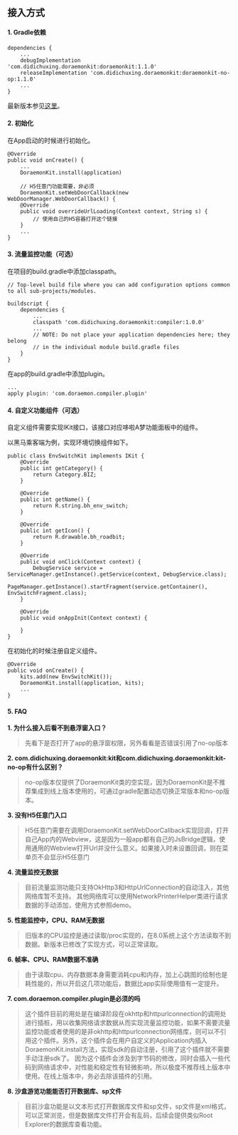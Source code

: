 ## 接入方式

#### 1. Gradle依赖

```
dependencies {
	...
    debugImplementation 'com.didichuxing.doraemonkit:doraemonkit:1.1.0'
    releaseImplementation 'com.didichuxing.doraemonkit:doraemonkit-no-op:1.1.0'
    ...
}
```

最新版本参见[这里](android-ReleaseNotes.md)。



#### 2. 初始化

在App启动的时候进行初始化。

```
@Override
public void onCreate() {
	...
    DoraemonKit.install(application)
     
    // H5任意门功能需要，非必须
    DoraemonKit.setWebDoorCallback(new WebDoorManager.WebDoorCallback() {
    @Override
    public void overrideUrlLoading(Context context, String s) {
        // 使用自己的H5容器打开这个链接
    }
    ...
} 
```



#### 3. 流量监控功能（可选）

在项目的build.gradle中添加classpath。

```
// Top-level build file where you can add configuration options common to all sub-projects/modules.

buildscript {
    dependencies {
        ...
        classpath 'com.didichuxing.doraemonkit:compiler:1.0.0'
        ...
        // NOTE: Do not place your application dependencies here; they belong
        // in the individual module build.gradle files
    }
}
```

在app的build.gradle中添加plugin。

```
...
apply plugin: 'com.doraemon.compiler.plugin'
```



#### 4. 自定义功能组件（可选）

自定义组件需要实现IKit接口，该接口对应哆啦A梦功能面板中的组件。

以黑马乘客端为例，实现环境切换组件如下。

```
public class EnvSwitchKit implements IKit {
    @Override
    public int getCategory() {
        return Category.BIZ;
    }
 
    @Override
    public int getName() {
        return R.string.bh_env_switch;
    }
 
    @Override
    public int getIcon() {
        return R.drawable.bh_roadbit;
    }
 
    @Override
    public void onClick(Context context) {
        DebugService service = ServiceManager.getInstance().getService(context, DebugService.class);
        PageManager.getInstance().startFragment(service.getContainer(), EnvSwitchFragment.class);
    }
 
    @Override
    public void onAppInit(Context context) {
    
    }
}
```

在初始化的时候注册自定义组件。

```
@Override
public void onCreate() {
    kits.add(new EnvSwitchKit());
    DoraemonKit.install(application, kits);
    ...
}
```



#### 5. FAQ

**1. 为什么接入后看不到悬浮窗入口？**

> 先看下是否打开了app的悬浮窗权限，另外看看是否错误引用了no-op版本

**2. com.didichuxing.doraemonkit:kit和com.didichuxing.doraemonkit:kit-no-op有什么区别？**

> no-op版本仅提供了DoraemonKit类的空实现，因为DoraemonKit是不推荐集成到线上版本使用的，可通过gradle配置动态切换正常版本和no-op版本。

**3. 没有H5任意门入口**

> H5任意门需要在调用DoraemonKit.setWebDoorCallback实现回调，打开自己App内的Webview，这是因为一般app都有自己的JsBridge逻辑，使用通用的Webview打开Url并没什么意义。如果接入时未设置回调，则在菜单页不会显示H5任意门

**4. 流量监控无数据**

> 目前流量监测功能只支持OkHttp3和HttpUrlConnection的自动注入，其他网络库暂不支持。
> 其他网络库可以使用NetworkPrinterHelper类进行请求数据的手动添加，使用方式参照demo。

**5. 性能监控中，CPU、RAM无数据**

> 旧版本的CPU监控是通过读取/proc实现的，在8.0系统上这个方法读取不到数据。新版本已修改了实现方式，可以正常读取。

**6. 帧率、CPU、RAM数据不准确**

> 由于读取cpu、内存数据本身需要消耗cpu和内存，加上心跳图的绘制也是耗性能的，所以开启这几项功能后，数据比app实际使用值有一定提升。

**7. com.doraemon.compiler.plugin是必须的吗**

> 这个插件目前的用处是在编译阶段在okhttp和httpurlconnection的调用处进行插桩，用以收集网络请求数据从而实现流量监控功能，如果不需要流量监控功能或者使用的是非okhttp和httpurlconnection网络库，则可以不引用这个插件。另外，这个插件会在用户自定义的Application内插入DoraemonKit.install方法，实现sdk的自动注册，引用了这个插件就不需要手动注册sdk了。
> 因为这个插件会涉及到字节码的修改，同时会插入一些代码到网络请求中，对性能和稳定性有轻微影响，所以极度不推荐线上版本中使用。在线上版本中，务必去除该插件的引用。

**8. 沙盒游览功能能否打开数据库、sp文件**

> 目前沙盒功能是以文本形式打开数据库文件和sp文件，sp文件是xml格式，可以正常浏览，但是数据库文件打开会有乱码，后续会提供类似Root Explorer的数据库查看功能。